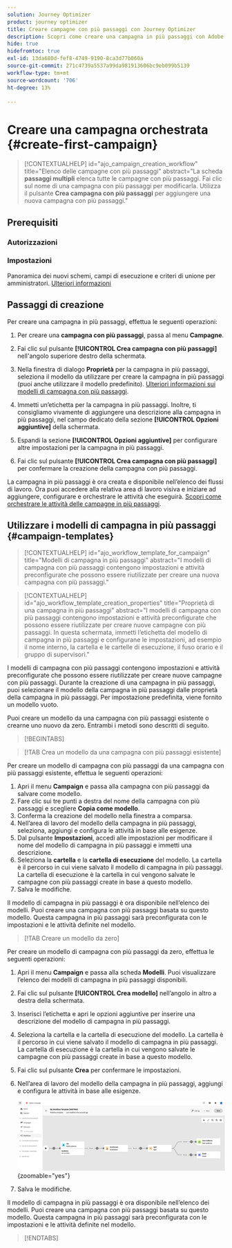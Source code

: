 ```yaml
---
solution: Journey Optimizer
product: journey optimizer
title: Creare campagne con più passaggi con Journey Optimizer
description: Scopri come creare una campagna in più passaggi con Adobe Journey Optimizer
hide: true
hidefromtoc: true
exl-id: 13da680d-fef8-4749-9190-8ca3d77b060a
source-git-commit: 271c4739a5537a99da981913606bc9eb099b5139
workflow-type: tm+mt
source-wordcount: '706'
ht-degree: 13%

---
```


# Creare una campagna orchestrata {#create-first-campaign}

>[!CONTEXTUALHELP]
>id="ajo_campaign_creation_workflow"
>title="Elenco delle campagne con più passaggi"
>abstract="La scheda **passaggi multipli** elenca tutte le campagne con più passaggi. Fai clic sul nome di una campagna con più passaggi per modificarla. Utilizza il pulsante **Crea campagna con più passaggi** per aggiungere una nuova campagna con più passaggi."

## Prerequisiti

### Autorizzazioni

### Impostazioni

Panoramica dei nuovi schemi, campi di esecuzione e criteri di unione per amministratori. [Ulteriori informazioni](ms-schemas.md)


## Passaggi di creazione

Per creare una campagna in più passaggi, effettua le seguenti operazioni:

1. Per creare una **campagna con più passaggi**, passa al menu **Campagne**.

1. Fai clic sul pulsante **[!UICONTROL Crea campagna con più passaggi]** nell&#39;angolo superiore destro della schermata.

1. Nella finestra di dialogo **Proprietà** per la campagna in più passaggi, seleziona il modello da utilizzare per creare la campagna in più passaggi (puoi anche utilizzare il modello predefinito). [Ulteriori informazioni sui modelli di campagna con più passaggi](#campaign-templates).

1. Immetti un’etichetta per la campagna in più passaggi. Inoltre, ti consigliamo vivamente di aggiungere una descrizione alla campagna in più passaggi, nel campo dedicato della sezione **[!UICONTROL Opzioni aggiuntive]** della schermata.

1. Espandi la sezione **[!UICONTROL Opzioni aggiuntive]** per configurare altre impostazioni per la campagna in più passaggi.

1. Fai clic sul pulsante **[!UICONTROL Crea campagna con più passaggi]** per confermare la creazione della campagna con più passaggi.

La campagna in più passaggi è ora creata e disponibile nell’elenco dei flussi di lavoro. Ora puoi accedere alla relativa area di lavoro visiva e iniziare ad aggiungere, configurare e orchestrare le attività che eseguirà. [Scopri come orchestrare le attività delle campagne in più passaggi](orchestrate-activities.md).

## Utilizzare i modelli di campagna in più passaggi {#campaign-templates}

>[!CONTEXTUALHELP]
>id="ajo_workflow_template_for_campaign"
>title="Modelli di campagna in più passaggi"
>abstract="I modelli di campagna con più passaggi contengono impostazioni e attività preconfigurate che possono essere riutilizzate per creare una nuova campagna con più passaggi."

>[!CONTEXTUALHELP]
>id="ajo_workflow_template_creation_properties"
>title="Proprietà di una campagna in più passaggi"
>abstract="I modelli di campagna con più passaggi contengono impostazioni e attività preconfigurate che possono essere riutilizzate per creare nuove campagne con più passaggi. In questa schermata, immetti l’etichetta del modello di campagna in più passaggi e configurane le impostazioni, ad esempio il nome interno, la cartella e le cartelle di esecuzione, il fuso orario e il gruppo di supervisori."

I modelli di campagna con più passaggi contengono impostazioni e attività preconfigurate che possono essere riutilizzate per creare nuove campagne con più passaggi. Durante la creazione di una campagna in più passaggi, puoi selezionare il modello della campagna in più passaggi dalle proprietà della campagna in più passaggi. Per impostazione predefinita, viene fornito un modello vuoto.

Puoi creare un modello da una campagna con più passaggi esistente o crearne uno nuovo da zero. Entrambi i metodi sono descritti di seguito.

>[!BEGINTABS]

>[!TAB Crea un modello da una campagna con più passaggi esistente]

Per creare un modello di campagna con più passaggi da una campagna con più passaggi esistente, effettua le seguenti operazioni:

1. Apri il menu **Campaign** e passa alla campagna con più passaggi da salvare come modello.
1. Fare clic sui tre punti a destra del nome della campagna con più passaggi e scegliere **Copia come modello**.
1. Conferma la creazione del modello nella finestra a comparsa.
1. Nell’area di lavoro del modello della campagna in più passaggi, seleziona, aggiungi e configura le attività in base alle esigenze.
1. Dal pulsante **Impostazioni**, accedi alle impostazioni per modificare il nome del modello di campagna in più passaggi e immetti una descrizione.
1. Seleziona la **cartella** e la **cartella di esecuzione** del modello. La cartella è il percorso in cui viene salvato il modello di campagna in più passaggi. La cartella di esecuzione è la cartella in cui vengono salvate le campagne con più passaggi create in base a questo modello.
1. Salva le modifiche.

Il modello di campagna in più passaggi è ora disponibile nell’elenco dei modelli. Puoi creare una campagna con più passaggi basata su questo modello. Questa campagna in più passaggi sarà preconfigurata con le impostazioni e le attività definite nel modello.


>[!TAB Creare un modello da zero]


Per creare un modello di campagna con più passaggi da zero, effettua le seguenti operazioni:

1. Apri il menu **Campaign** e passa alla scheda **Modelli**. Puoi visualizzare l’elenco dei modelli di campagna in più passaggi disponibili.
1. Fai clic sul pulsante **[!UICONTROL Crea modello]** nell’angolo in altro a destra della schermata.
1. Inserisci l’etichetta e apri le opzioni aggiuntive per inserire una descrizione del modello di campagna in più passaggi.
1. Seleziona la cartella e la cartella di esecuzione del modello. La cartella è il percorso in cui viene salvato il modello di campagna in più passaggi. La cartella di esecuzione è la cartella in cui vengono salvate le campagne con più passaggi create in base a questo modello.
1. Fai clic sul pulsante **Crea** per confermare le impostazioni.
1. Nell’area di lavoro del modello della campagna in più passaggi, aggiungi e configura le attività in base alle esigenze.

   ![](assets/wf-template-activities.png){zoomable="yes"}

1. Salva le modifiche.

Il modello di campagna in più passaggi è ora disponibile nell’elenco dei modelli. Puoi creare una campagna con più passaggi basata su questo modello. Questa campagna in più passaggi sarà preconfigurata con le impostazioni e le attività definite nel modello.

>[!ENDTABS]
